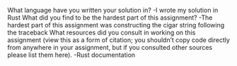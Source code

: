 What language have you written your solution in?
-I wrote my solution in Rust
What did you find to be the hardest part of this assignment?
-The hardest part of this assignment was constructing the cigar string following the traceback
What resources did you consult in working on this assignment (view this as a form of citation; you shouldn’t copy code directly from anywhere in your assignment, but if you consulted other sources please list them here).
-Rust documentation